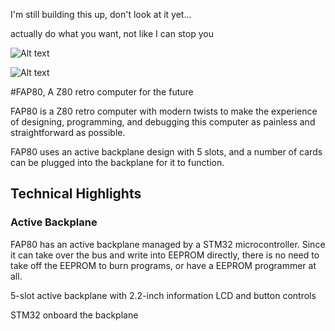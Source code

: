 I'm still building this up, don't look at it yet...

actually do what you want, not like I can stop you 

![Alt text](http://i.imgur.com/f08Pt1o.jpg)

![Alt text](http://i.imgur.com/XjIJ9EY.jpg)

#FAP80, A Z80 retro computer for the future

FAP80 is a Z80 retro computer with modern twists to make the experience of designing, programming, and debugging this computer as painless and straightforward as possible.

FAP80 uses an active backplane design with 5 slots, and a number of cards can be plugged into the backplane for it to function.

## Technical Highlights

### Active Backplane
FAP80 has an active backplane managed by a STM32 microcontroller. Since it can take over the bus and write into EEPROM directly, there is no need to take off the EEPROM to burn programs, or have a EEPROM programmer at all.



5-slot active backplane with 2.2-inch information LCD and button controls

STM32 onboard the backplane 

